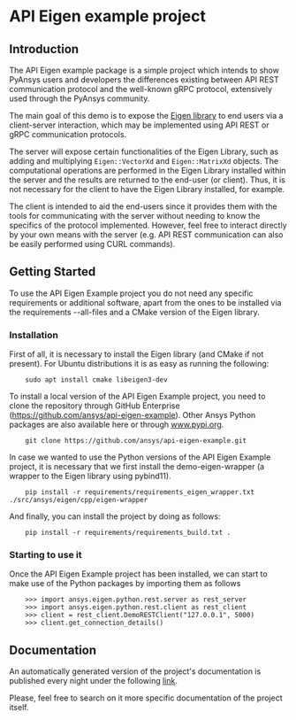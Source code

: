 # API Eigen example project
## Introduction

The API Eigen example package is a simple project which intends to show PyAnsys
users and developers the differences existing between API REST communication protocol
and the well-known gRPC protocol, extensively used through the PyAnsys community.

The main goal of this demo is to expose the [Eigen library](https://eigen.tuxfamily.org/index.php?title=Main_Page)
to end users via a client-server interaction, which may be implemented using API REST or gRPC communication protocols.

The server will expose certain functionalities of the Eigen Library, such as adding and
multiplying ``Eigen::VectorXd`` and ``Eigen::MatrixXd`` objects. The computational operations are
performed in the Eigen Library installed within the server and the results are returned to the
end-user (or client). Thus, it is not necessary for the client to have the Eigen Library installed,
for example.

The client is intended to aid the end-users since it provides them with the tools for
communicating with the server without needing to know the specifics of the protocol implemented.
However, feel free to interact directly by your own means with the server (e.g. API REST communication 
can also be easily performed using CURL commands).

## Getting Started
To use the API Eigen Example project you do not need any specific requirements or
additional software, apart from the ones to be installed via the requirements --all-files
and a CMake version of the Eigen library.

### Installation

First of all, it is necessary to install the Eigen library (and CMake if not present). For Ubuntu
distributions it is as easy as running the following:

```
    sudo apt install cmake libeigen3-dev
```

To install a local version of the API Eigen Example project, you need to clone the repository through
GitHub Enterprise (https://github.com/ansys/api-eigen-example).
Other Ansys Python packages are also available here or through www.pypi.org. 

```
    git clone https://github.com/ansys/api-eigen-example.git
```

In case we wanted to use the Python versions of the API Eigen Example project, it is necessary
that we first install the demo-eigen-wrapper (a wrapper to the Eigen library using pybind11).

```
    pip install -r requirements/requirements_eigen_wrapper.txt ./src/ansys/eigen/cpp/eigen-wrapper
```

And finally, you can install the project by doing as follows:

```
    pip install -r requirements/requirements_build.txt .
```

### Starting to use it

Once the API Eigen Example project has been installed, we can start to make use of the Python
packages by importing them as follows

```
    >>> import ansys.eigen.python.rest.server as rest_server
    >>> import ansys.eigen.python.rest.client as rest_client
    >>> client = rest_client.DemoRESTClient("127.0.0.1", 5000)
    >>> client.get_connection_details()
```

## Documentation

An automatically generated version of the project's documentation is published every night under the following [link](https://apieigen.docs.pyansys.com/).

Please, feel free to search on it more specific documentation of the project itself.